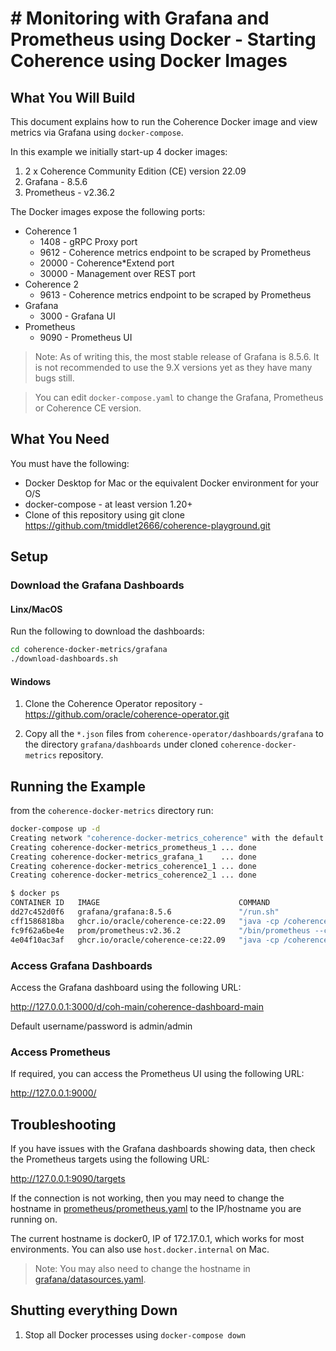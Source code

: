 # # Monitoring with Grafana and Prometheus using Docker - Starting Coherence using Docker Images

## What You Will Build

This document explains how to run the Coherence Docker image and view metrics via Grafana using `docker-compose`.

In this example we initially start-up 4 docker images:
1. 2 x Coherence Community Edition (CE) version 22.09
1. Grafana - 8.5.6
1. Prometheus - v2.36.2

The Docker images expose the following ports:

* Coherence 1
  * 1408 - gRPC Proxy port
  * 9612 - Coherence metrics endpoint to be scraped by Prometheus
  * 20000 - Coherence*Extend port
  * 30000 - Management over REST port
* Coherence 2
  * 9613 - Coherence metrics endpoint to be scraped by Prometheus
* Grafana
  * 3000 - Grafana UI
* Prometheus
  * 9090 - Prometheus UI

> Note: As of writing this, the most stable release of Grafana is 8.5.6. It is not recommended to use the 9.X versions yet as they have many bugs still.

>You can edit `docker-compose.yaml` to change the Grafana, Prometheus or Coherence CE version.

## What You Need

You must have the following:
* Docker Desktop for Mac or the equivalent Docker environment for your O/S
* docker-compose - at least version 1.20+
* Clone of this repository using git clone https://github.com/tmiddlet2666/coherence-playground.git
                                 
## Setup

### Download the Grafana Dashboards

#### Linx/MacOS

Run the following to download the dashboards:

```bash
cd coherence-docker-metrics/grafana
./download-dashboards.sh
```
#### Windows

1. Clone the Coherence Operator repository - https://github.com/oracle/coherence-operator.git

1. Copy all the `*.json` files from `coherence-operator/dashboards/grafana` to the directory `grafana/dashboards` under cloned `coherence-docker-metrics` repository.
   
## Running the Example

from the `coherence-docker-metrics` directory run:

```bash
docker-compose up -d
Creating network "coherence-docker-metrics_coherence" with the default driver
Creating coherence-docker-metrics_prometheus_1 ... done
Creating coherence-docker-metrics_grafana_1    ... done
Creating coherence-docker-metrics_coherence1_1 ... done
Creating coherence-docker-metrics_coherence2_1 ... done

$ docker ps
CONTAINER ID   IMAGE                               COMMAND                  CREATED          STATUS                             PORTS                                                                                                                     NAMES
dd27c452d0f6   grafana/grafana:8.5.6               "/run.sh"                13 seconds ago   Up 11 seconds                      0.0.0.0:3000->3000/tcp                                                                                                    coherence-docker-metrics_grafana_1
cff1586818ba   ghcr.io/oracle/coherence-ce:22.09   "java -cp /coherence…"   13 seconds ago   Up 11 seconds (health: starting)   1408/tcp, 6676/tcp, 20000-20001/tcp, 30000/tcp, 0.0.0.0:9613->9612/tcp                                                    coherence-docker-metrics_coherence2_1
fc9f62a6be4e   prom/prometheus:v2.36.2             "/bin/prometheus --c…"   13 seconds ago   Up 11 seconds                      0.0.0.0:9090->9090/tcp                                                                                                    coherence-docker-metrics_prometheus_1
4e04f10ac3af   ghcr.io/oracle/coherence-ce:22.09   "java -cp /coherence…"   13 seconds ago   Up 11 seconds (health: starting)   0.0.0.0:1408->1408/tcp, 0.0.0.0:9612->9612/tcp, 6676/tcp, 0.0.0.0:20000->20000/tcp, 0.0.0.0:30000->30000/tcp, 20001/tcp   coherence-docker-metrics_coherence1_1
```

### Access Grafana Dashboards

Access the Grafana dashboard using the following URL:

http://127.0.0.1:3000/d/coh-main/coherence-dashboard-main

Default username/password is admin/admin

### Access Prometheus

If required, you can access the Prometheus UI using the following URL:

http://127.0.0.1:9000/

## Troubleshooting

If you have issues with the Grafana dashboards showing data, then check the Prometheus targets using the following URL:

http://127.0.0.1:9090/targets

If the connection is not working, then you may need to change the hostname in [prometheus/prometheus.yaml](prometheus/prometheus.yaml)
to the IP/hostname you are running on.

The current hostname is docker0, IP of 172.17.0.1, which works for most environments. You can also use `host.docker.internal` on Mac.

> Note: You may also need to change the hostname in [grafana/datasources.yaml](grafana/datasources.yaml).
      
## Shutting everything Down

1. Stop all Docker processes using `docker-compose down`
